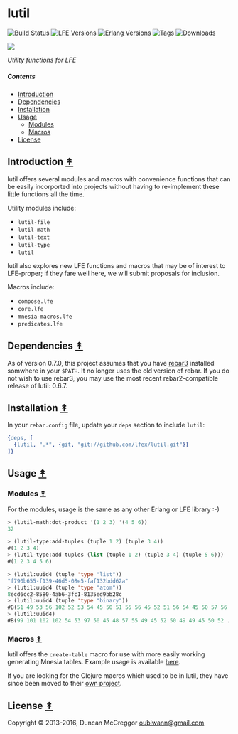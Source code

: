 # lutil

[![Build Status][travis badge]][travis] [![LFE Versions][lfe badge]][lfe] [![Erlang Versions][erlang badge]][versions] [![Tags][github tags badge]][github tags] [![Downloads][hex downloads]][hex package]

[![][lutil-logo]][lutil-logo-large]

*Utility functions for LFE*


##### Contents

* [Introduction](#introduction-)
* [Dependencies](#dependencies-)
* [Installation](#installation-)
* [Usage](#usage-)
  * [Modules](#modules-)
  * [Macros](#macros-)
* [License](#license-)

## Introduction [&#x219F;](#contents)

lutil offers several modules and macros with convenience functions that can
be easily incorported into projects without having to re-implement these
little functions all the time.

Utility modules include:
 * ``lutil-file``
 * ``lutil-math``
 * ``lutil-text``
 * ``lutil-type``
 * ``lutil``

lutil also explores new LFE functions and macros that may be of interest to
LFE-proper; if they fare well here, we will submit proposals for inclusion.

Macros include:
 * ``compose.lfe``
 * ``core.lfe``
 * ``mnesia-macros.lfe``
 * ``predicates.lfe``


## Dependencies [&#x219F;](#contents)

As of version 0.7.0, this project assumes that you have
[rebar3](https://github.com/rebar/rebar3) installed somwhere in your ``$PATH``.
It no longer uses the old version of rebar. If you do not wish to use rebar3,
you may use the most recent rebar2-compatible release of lutil: 0.6.7.


## Installation [&#x219F;](#contents)

In your ``rebar.config`` file, update your ``deps`` section to include
``lutil``:

```erlang
{deps, [
  {lutil, ".*", {git, "git://github.com/lfex/lutil.git"}}
]}
```


## Usage [&#x219F;](#contents)


### Modules [&#x219F;](#contents)

For the modules, usage is the same as any other Erlang or LFE library :-)

```cl
> (lutil-math:dot-product '(1 2 3) '(4 5 6))
32

> (lutil-type:add-tuples (tuple 1 2) (tuple 3 4))
#(1 2 3 4)
> (lutil-type:add-tuples (list (tuple 1 2) (tuple 3 4) (tuple 5 6)))
#(1 2 3 4 5 6)

> (lutil:uuid4 (tuple 'type "list"))
"f790b655-f139-46d5-08e5-faf132bdd62a"
> (lutil:uuid4 (tuple 'type "atom"))
8ecd6cc2-8580-4ab6-3fc1-8135ed9bb28c
> (lutil:uuid4 (tuple 'type "binary"))
#B(51 49 53 56 102 52 53 54 45 50 51 55 56 45 52 51 56 54 45 50 57 56 ...)
> (lutil:uuid4)
#B(99 101 102 102 54 53 97 50 45 48 57 55 49 45 52 50 49 49 45 50 52 ...)
```


### Macros [&#x219F;](#contents)

lutil offers the ``create-table`` macro for use with more easily working
generating Mnesia tables. Example usage is available [here](https://github.com/oubiwann/mnesia-tutorial/blob/master/src/structure.lfe).

If you are looking for the Clojure macros which used to be in lutil, they have
since been moved to their [own project](https://github.com/lfex/clj).


## License [&#x219F;](#contents)

Copyright © 2013-2016, Duncan McGreggor <oubiwann@gmail.com>


<!-- Named page links below: /-->

[lutil-logo]: priv/images/lutil-x250.png
[lutil-logo-large]: priv/images/lutil-x700.png
[org]: https://github.com/lfex
[github]: https://github.com/lfex/lutil
[gitlab]: https://gitlab.com/lfex/lutil
[travis]: https://travis-ci.org/lfex/lutil
[travis badge]: https://img.shields.io/travis/lfex/lutil.svg
[lfe]: https://github.com/rvirding/lfe
[lfe badge]: https://img.shields.io/badge/lfe-1.2.0-blue.svg
[erlang badge]: https://img.shields.io/badge/erlang-R15%20to%2019.1-blue.svg
[versions]: https://github.com/lfex/lutil/blob/master/.travis.yml
[github tags]: https://github.com/lfex/lutil/tags
[github tags badge]: https://img.shields.io/github/tag/lfex/lutil.svg
[github downloads]: https://img.shields.io/github/downloads/atom/atom/total.svg
[hex badge]: https://img.shields.io/hexpm/v/lutil.svg?maxAge=2592000
[hex package]: https://hex.pm/packages/lutil
[hex downloads]: https://img.shields.io/hexpm/dt/lutil.svg

